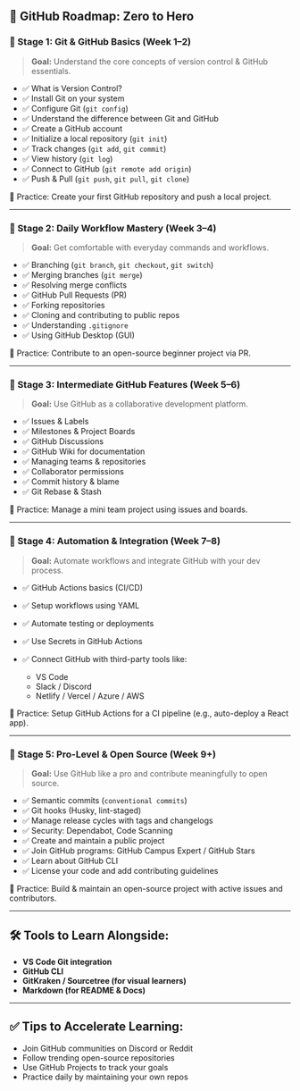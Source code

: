 ## 🚀 GitHub Roadmap: Zero to Hero

### 🔹 Stage 1: Git & GitHub Basics (Week 1–2)

> **Goal:** Understand the core concepts of version control & GitHub essentials.

* ✅ What is Version Control?
* ✅ Install Git on your system
* ✅ Configure Git (`git config`)
* ✅ Understand the difference between Git and GitHub
* ✅ Create a GitHub account
* ✅ Initialize a local repository (`git init`)
* ✅ Track changes (`git add`, `git commit`)
* ✅ View history (`git log`)
* ✅ Connect to GitHub (`git remote add origin`)
* ✅ Push & Pull (`git push`, `git pull`, `git clone`)

📘 Practice: Create your first GitHub repository and push a local project.

---

### 🔹 Stage 2: Daily Workflow Mastery (Week 3–4)

> **Goal:** Get comfortable with everyday commands and workflows.

* ✅ Branching (`git branch`, `git checkout`, `git switch`)
* ✅ Merging branches (`git merge`)
* ✅ Resolving merge conflicts
* ✅ GitHub Pull Requests (PR)
* ✅ Forking repositories
* ✅ Cloning and contributing to public repos
* ✅ Understanding `.gitignore`
* ✅ Using GitHub Desktop (GUI)

📘 Practice: Contribute to an open-source beginner project via PR.

---

### 🔹 Stage 3: Intermediate GitHub Features (Week 5–6)

> **Goal:** Use GitHub as a collaborative development platform.

* ✅ Issues & Labels
* ✅ Milestones & Project Boards
* ✅ GitHub Discussions
* ✅ GitHub Wiki for documentation
* ✅ Managing teams & repositories
* ✅ Collaborator permissions
* ✅ Commit history & blame
* ✅ Git Rebase & Stash

📘 Practice: Manage a mini team project using issues and boards.

---

### 🔹 Stage 4: Automation & Integration (Week 7–8)

> **Goal:** Automate workflows and integrate GitHub with your dev process.

* ✅ GitHub Actions basics (CI/CD)
* ✅ Setup workflows using YAML
* ✅ Automate testing or deployments
* ✅ Use Secrets in GitHub Actions
* ✅ Connect GitHub with third-party tools like:

  * VS Code
  * Slack / Discord
  * Netlify / Vercel / Azure / AWS

📘 Practice: Setup GitHub Actions for a CI pipeline (e.g., auto-deploy a React app).

---

### 🔹 Stage 5: Pro-Level & Open Source (Week 9+)

> **Goal:** Use GitHub like a pro and contribute meaningfully to open source.

* ✅ Semantic commits (`conventional commits`)
* ✅ Git hooks (Husky, lint-staged)
* ✅ Manage release cycles with tags and changelogs
* ✅ Security: Dependabot, Code Scanning
* ✅ Create and maintain a public project
* ✅ Join GitHub programs: GitHub Campus Expert / GitHub Stars
* ✅ Learn about GitHub CLI
* ✅ License your code and add contributing guidelines

📘 Practice: Build & maintain an open-source project with active issues and contributors.

---

## 🛠 Tools to Learn Alongside:

* **VS Code Git integration**
* **GitHub CLI**
* **GitKraken / Sourcetree (for visual learners)**
* **Markdown (for README & Docs)**

---

## ✅ Tips to Accelerate Learning:

* Join GitHub communities on Discord or Reddit
* Follow trending open-source repositories
* Use GitHub Projects to track your goals
* Practice daily by maintaining your own repos


